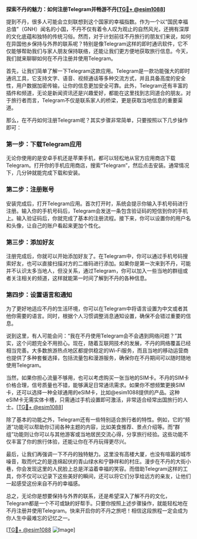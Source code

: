 **探索不丹的魅力：如何注册Telegram并畅游不丹[[TG💪+ @esim1088](https://t.me/s/esim1088)]**

提到不丹，很多人可能会立刻联想到这个国家的幸福指数。作为一个以“国民幸福总值”（GNH）闻名的小国，不丹不仅有着令人叹为观止的自然风光，还拥有深厚的文化底蕴和独特的传统习俗。然而，对于计划前往不丹旅行的朋友们来说，如何在异国他乡保持与外界的联系呢？特别是像Telegram这样的即时通讯软件，它不仅能够帮助我们与家人朋友保持联络，还能让我们更方便地获取旅行信息。今天，我们就来聊聊如何在不丹注册并使用Telegram。

首先，让我们简单了解一下Telegram这款应用。Telegram是一款功能强大的即时通讯工具，它支持文字、语音、视频通话等多种交流方式，并且具备高度的安全性，用户数据加密传输，让你的信息更加安全可靠。此外，Telegram还有丰富的插件和频道，无论是新闻资讯还是兴趣爱好，都能在这里找到志同道合的朋友。对于旅行者而言，Telegram不仅是联系家人的桥梁，更是获取当地信息的重要渠道。

那么，在不丹如何注册Telegram呢？其实步骤非常简单，只要按照以下几步操作即可：

### 第一步：下载Telegram应用

无论你使用的是安卓手机还是苹果手机，都可以轻松地从官方应用商店下载Telegram。打开你的手机应用商店，搜索“Telegram”，然后点击安装。通常情况下，几分钟就能完成下载和安装。

### 第二步：注册账号

安装完成后，打开Telegram应用。首次打开时，系统会提示你输入手机号码进行注册。输入你的手机号码后，Telegram会发送一条包含验证码的短信到你的手机上。输入验证码后，你就完成了基本的注册流程。接下来，你可以设置你的用户名和头像，让自己的账户看起来更加个性化。

### 第三步：添加好友

注册完成后，你就可以开始添加好友了。在Telegram中，你可以通过手机号码搜索好友，也可以直接扫描对方的二维码进行添加。如果你是第一次来到不丹，可能并不认识太多当地人，但没关系，通过Telegram，你可以加入一些当地的群组或者关注相关的频道，这样就能第一时间了解到不丹的各种信息。

### 第四步：设置语言和通知

为了更好地适应不丹的生活环境，你可以在Telegram中将语言设置为中文或者其他你需要的语言。同时，根据个人习惯调整消息通知设置，确保不会错过重要的信息。

说到这里，有人可能会问：“我在不丹使用Telegram会不会遇到网络问题？”其实，这个问题完全不用担心。现在，随着互联网技术的发展，不丹的网络覆盖已经相当完善。大多数旅游热点地区都提供稳定的Wi-Fi服务，而且当地的移动运营商也提供了多种套餐选择，包括流量包和漫游服务，确保你在不丹期间可以随时随地使用Telegram。

当然，如果你担心流量不够用，也可以考虑购买一张当地的SIM卡。不丹的SIM卡价格合理，信号质量也不错，能够满足日常通讯需求。如果你不想频繁更换SIM卡，还可以选择一种全球通用的eSIM卡，比如@esim1088提供的产品。这种eSIM卡无需实体卡槽，只需通过手机设置即可激活，非常适合经常出国旅行的人士。[[TG💪+ @esim1088](https://t.me/s/esim1088)]

除了基本的功能之外，Telegram还有一些特别适合旅行者的特性。例如，它的“频道”功能可以帮助你订阅各种主题的内容，比如美食推荐、景点介绍等。而“群组”功能则让你可以与其他游客或当地居民交流心得，分享旅行经验。这些功能不仅丰富了你的旅行体验，还能让你在不丹玩得更尽兴。

最后，让我们再强调一下不丹的独特魅力。这里没有高楼大厦，也没有喧嚣的城市噪音，取而代之的是连绵起伏的青山绿水和宁静祥和的村庄。漫步在不丹的大街小巷，你会发现这里的人民脸上总是洋溢着幸福的笑容。而借助Telegram这样的工具，你不仅可以记录下这些美好的瞬间，还可以将它们分享给远方的亲友，让他们一起感受这份来自不丹的幸福感。

总之，无论你是想要保持与外界的联系，还是希望深入了解不丹的文化，Telegram都是一个不可或缺的好帮手。只要你按照上述步骤操作，就能轻松地在不丹注册并使用Telegram。快来开启你的不丹之旅吧！相信这段旅程一定会成为你人生中最难忘的记忆之一。

[[TG💪+ @esim1088](https://t.me/s/esim1088) ![Image](https://i.postimg.cc/4NQfJmqS/Snipaste-2025-05-13-00-14-12.png)]